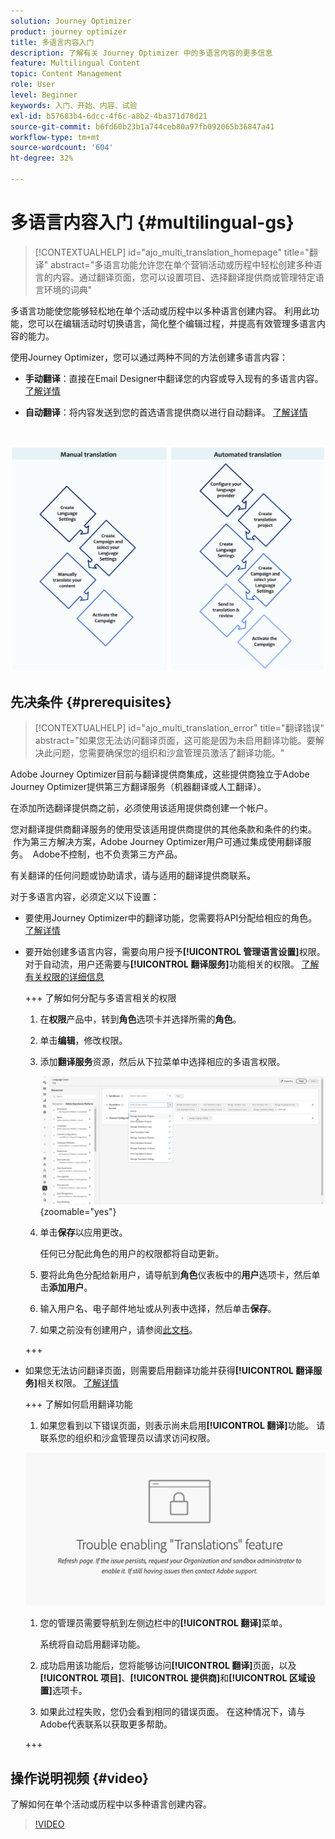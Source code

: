 ```yaml
---
solution: Journey Optimizer
product: journey optimizer
title: 多语言内容入门
description: 了解有关 Journey Optimizer 中的多语言内容的更多信息
feature: Multilingual Content
topic: Content Management
role: User
level: Beginner
keywords: 入门、开始、内容、试验
exl-id: b57683b4-6dcc-4f6c-a8b2-4ba371d78d21
source-git-commit: b6fd60b23b1a744ceb80a97fb092065b36847a41
workflow-type: tm+mt
source-wordcount: '604'
ht-degree: 32%

---
```


# 多语言内容入门 {#multilingual-gs}

>[!CONTEXTUALHELP]
>id="ajo_multi_translation_homepage"
>title="翻译"
>abstract="多语言功能允许您在单个营销活动或历程中轻松创建多种语言的内容。通过翻译页面，您可以设置项目、选择翻译提供商或管理特定语言环境的词典"

多语言功能使您能够轻松地在单个活动或历程中以多种语言创建内容。 利用此功能，您可以在编辑活动时切换语言，简化整个编辑过程，并提高有效管理多语言内容的能力。

使用Journey Optimizer，您可以通过两种不同的方法创建多语言内容：

* **手动翻译**：直接在Email Designer中翻译您的内容或导入现有的多语言内容。 [了解详情](multilingual-manual.md)

* **自动翻译**：将内容发送到您的首选语言提供商以进行自动翻译。 [了解详情](multilingual-automated.md)

</br>

![](assets/translation_schema.png)

## 先决条件 {#prerequisites}

>[!CONTEXTUALHELP]
>id="ajo_multi_translation_error"
>title="翻译错误"
>abstract="如果您无法访问翻译页面，这可能是因为未启用翻译功能。要解决此问题，您需要确保您的组织和沙盒管理员激活了翻译功能。"

Adobe Journey Optimizer目前与翻译提供商集成，这些提供商独立于Adobe Journey Optimizer提供第三方翻译服务（机器翻译或人工翻译）。

在添加所选翻译提供商之前，必须使用该适用提供商创建一个帐户。

您对翻译提供商翻译服务的使用受该适用提供商提供的其他条款和条件的约束。  作为第三方解决方案，Adobe Journey Optimizer用户可通过集成使用翻译服务。  Adobe不控制，也不负责第三方产品。

有关翻译的任何问题或协助请求，请与适用的翻译提供商联系。

对于多语言内容，必须定义以下设置：

* 要使用Journey Optimizer中的翻译功能，您需要将API分配给相应的角色。 [了解详情](https://experienceleague.adobe.com/en/docs/experience-platform/landing/platform-apis/api-authentication#assign-api-to-a-role)

* 要开始创建多语言内容，需要向用户授予&#x200B;**[!UICONTROL 管理语言设置]**&#x200B;权限。 对于自动流，用户还需要与&#x200B;**[!UICONTROL 翻译服务]**&#x200B;功能相关的权限。 [了解有关权限的详细信息](../administration/permissions.md)

  +++ 了解如何分配与多语言相关的权限

   1. 在&#x200B;**权限**&#x200B;产品中，转到&#x200B;**角色**&#x200B;选项卡并选择所需的&#x200B;**角色**。

   1. 单击&#x200B;**编辑**，修改权限。

   1. 添加&#x200B;**翻译服务**&#x200B;资源，然后从下拉菜单中选择相应的多语言权限。

      ![](assets/multilingual-permission.png){zoomable="yes"}

   1. 单击&#x200B;**保存**&#x200B;以应用更改。

      任何已分配此角色的用户的权限都将自动更新。

   1. 要将此角色分配给新用户，请导航到&#x200B;**角色**&#x200B;仪表板中的&#x200B;**用户**&#x200B;选项卡，然后单击&#x200B;**添加用户**。

   1. 输入用户名、电子邮件地址或从列表中选择，然后单击&#x200B;**保存**。

   1. 如果之前没有创建用户，请参阅[此文档](https://experienceleague.adobe.com/zh-hans/docs/experience-platform/access-control/abac/permissions-ui/users)。

  +++

* 如果您无法访问翻译页面，则需要启用翻译功能并获得&#x200B;**[!UICONTROL 翻译服务]**&#x200B;相关权限。 [了解详情](../administration/ootb-permissions.md)

  +++ 了解如何启用翻译功能

   1. 如果您看到以下错误页面，则表示尚未启用&#x200B;**[!UICONTROL 翻译]**&#x200B;功能。 请联系您的组织和沙盒管理员以请求访问权限。

  ![](assets/multi-troubleshoot.png)

   1. 您的管理员需要导航到左侧边栏中的&#x200B;**[!UICONTROL 翻译]**&#x200B;菜单。

      系统将自动启用翻译功能。

   1. 成功启用该功能后，您将能够访问&#x200B;**[!UICONTROL 翻译]**&#x200B;页面，以及&#x200B;**[!UICONTROL 项目]**、**[!UICONTROL 提供商]**&#x200B;和&#x200B;**[!UICONTROL 区域设置]**&#x200B;选项卡。

   1. 如果此过程失败，您仍会看到相同的错误页面。 在这种情况下，请与Adobe代表联系以获取更多帮助。

  +++

## 操作说明视频 {#video}

了解如何在单个活动或历程中以多种语言创建内容。

>[!VIDEO](https://video.tv.adobe.com/v/3430921/)
